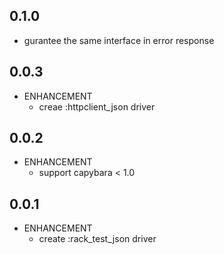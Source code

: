 ## 0.1.0
   * gurantee the same interface in error response

## 0.0.3
* ENHANCEMENT
    * creae :httpclient_json driver

## 0.0.2
* ENHANCEMENT
    * support capybara < 1.0

## 0.0.1
* ENHANCEMENT
    * create :rack_test_json driver   
